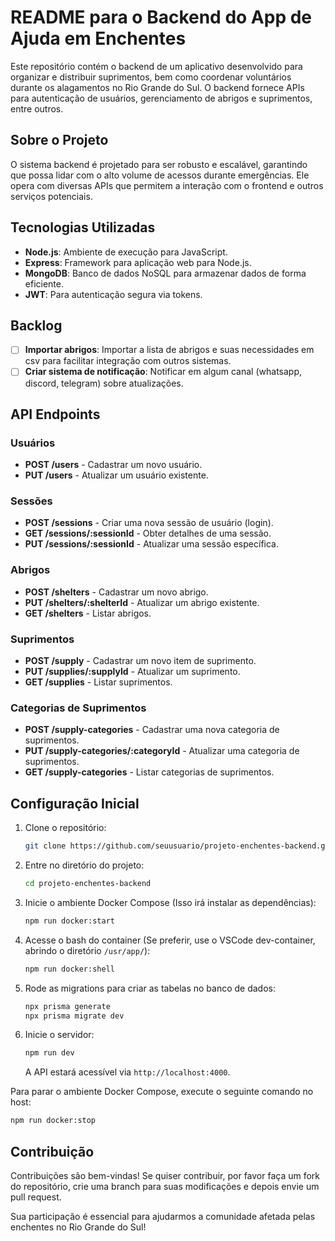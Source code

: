 # README para o Backend do App de Ajuda em Enchentes

Este repositório contém o backend de um aplicativo desenvolvido para organizar e distribuir suprimentos, bem como coordenar voluntários durante os alagamentos no Rio Grande do Sul. O backend fornece APIs para autenticação de usuários, gerenciamento de abrigos e suprimentos, entre outros.

## Sobre o Projeto

O sistema backend é projetado para ser robusto e escalável, garantindo que possa lidar com o alto volume de acessos durante emergências. Ele opera com diversas APIs que permitem a interação com o frontend e outros serviços potenciais.

## Tecnologias Utilizadas

- **Node.js**: Ambiente de execução para JavaScript.
- **Express**: Framework para aplicação web para Node.js.
- **MongoDB**: Banco de dados NoSQL para armazenar dados de forma eficiente.
- **JWT**: Para autenticação segura via tokens.

## Backlog

- [ ] **Importar abrigos**: Importar a lista de abrigos e suas necessidades em csv para facilitar integração com outros sistemas.
- [ ] **Criar sistema de notificação**: Notificar em algum canal (whatsapp, discord, telegram) sobre atualizações.

## API Endpoints

### Usuários
- **POST /users** - Cadastrar um novo usuário.
- **PUT /users** - Atualizar um usuário existente.

### Sessões
- **POST /sessions** - Criar uma nova sessão de usuário (login).
- **GET /sessions/:sessionId** - Obter detalhes de uma sessão.
- **PUT /sessions/:sessionId** - Atualizar uma sessão específica.

### Abrigos
- **POST /shelters** - Cadastrar um novo abrigo.
- **PUT /shelters/:shelterId** - Atualizar um abrigo existente.
- **GET /shelters** - Listar abrigos.

### Suprimentos
- **POST /supply** - Cadastrar um novo item de suprimento.
- **PUT /supplies/:supplyId** - Atualizar um suprimento.
- **GET /supplies** - Listar suprimentos.

### Categorias de Suprimentos
- **POST /supply-categories** - Cadastrar uma nova categoria de suprimentos.
- **PUT /supply-categories/:categoryId** - Atualizar uma categoria de suprimentos.
- **GET /supply-categories** - Listar categorias de suprimentos.

## Configuração Inicial

1. Clone o repositório:
   ```bash
   git clone https://github.com/seuusuario/projeto-enchentes-backend.git
   ```
2. Entre no diretório do projeto:
   ```bash
   cd projeto-enchentes-backend
   ```
3. Inicie o ambiente Docker Compose (Isso irá instalar as dependências):
   ```bash
   npm run docker:start
   ```
4. Acesse o bash do container (Se preferir, use o VSCode dev-container, abrindo o diretório `/usr/app/`):
   ```bash
   npm run docker:shell
   ```
4. Rode as migrations para criar as tabelas no banco de dados:
   ```bash
   npx prisma generate
   npx prisma migrate dev
   ```
5. Inicie o servidor:
   ```bash
   npm run dev
   ```

   A API estará acessível via `http://localhost:4000`.

Para parar o ambiente Docker Compose, execute o seguinte comando no host:
```bash
npm run docker:stop
```

## Contribuição

Contribuições são bem-vindas! Se quiser contribuir, por favor faça um fork do repositório, crie uma branch para suas modificações e depois envie um pull request.


Sua participação é essencial para ajudarmos a comunidade afetada pelas enchentes no Rio Grande do Sul!
